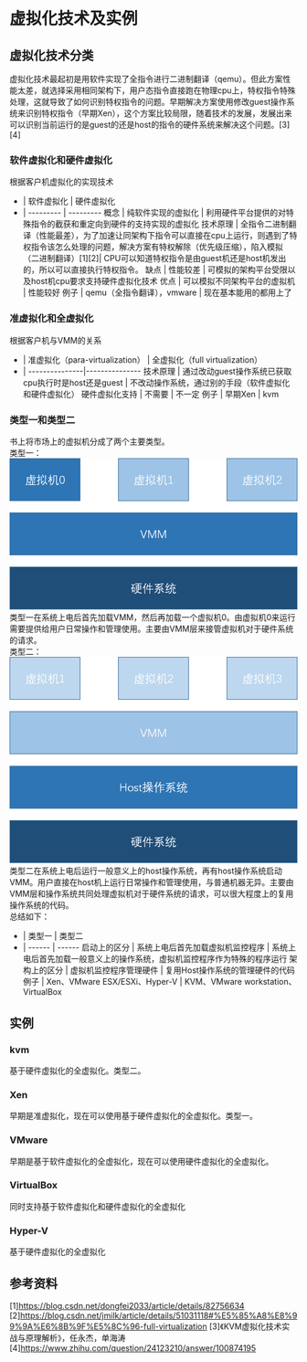 # 虚拟化技术及实例

## 虚拟化技术分类
虚拟化技术最起初是用软件实现了全指令进行二进制翻译（qemu）。但此方案性能太差，就选择采用相同架构下，用户态指令直接跑在物理cpu上，特权指令特殊处理，这就导致了如何识别特权指令的问题。早期解决方案使用修改guest操作系统来识别特权指令（早期Xen），这个方案比较局限，随着技术的发展，发展出来可以识别当前运行的是guest的还是host的指令的硬件系统来解决这个问题。[3][4]
### 软件虚拟化和硬件虚拟化
根据客户机虚拟化的实现技术
- | 软件虚拟化 | 硬件虚拟化
- | --------- | ---------
概念 | 纯软件实现的虚拟化 | 利用硬件平台提供的对特殊指令的截获和重定向到硬件的支持实现的虚拟化
技术原理 | 全指令二进制翻译（性能最差），为了加速让同架构下指令可以直接在cpu上运行，则遇到了特权指令该怎么处理的问题，解决方案有特权解除（优先级压缩），陷入模拟（二进制翻译）[1][2]| CPU可以知道特权指令是由guest机还是host机发出的，所以可以直接执行特权指令。
缺点 | 性能较差 | 可模拟的架构平台受限以及host机cpu要求支持硬件虚拟化技术
优点 | 可以模拟不同架构平台的虚拟机 | 性能较好
例子 | qemu（全指令翻译），vmware |  现在基本能用的都用上了
### 准虚拟化和全虚拟化
根据客户机与VMM的关系
- | 准虚拟化（para-virtualization） | 全虚拟化（full virtualization）
- | ---------------|---------------
技术原理 | 通过改动guest操作系统已获取cpu执行时是host还是guest | 不改动操作系统，通过别的手段（软件虚拟化和硬件虚拟化）
硬件虚拟化支持 | 不需要 | 不一定
例子 | 早期Xen | kvm
### 类型一和类型二
书上将市场上的虚拟机分成了两个主要类型。  
类型一：  
![类型一虚拟机架构](类型一虚拟机架构.png)  
类型一在系统上电后首先加载VMM，然后再加载一个虚拟机0。由虚拟机0来运行需要提供给用户日常操作和管理使用。主要由VMM层来接管虚拟机对于硬件系统的请求。  
类型二：  
![类型二虚拟机架构](类型二虚拟机架构.png)  
类型二在系统上电后运行一般意义上的host操作系统，再有host操作系统启动VMM。用户直接在host机上运行日常操作和管理使用，与普通机器无异。主要由VMM层和操作系统共同处理虚拟机对于硬件系统的请求，可以很大程度上的复用操作系统的代码。  
总结如下：
- | 类型一 | 类型二
- | ------ | ------
启动上的区分 | 系统上电后首先加载虚拟机监控程序 | 系统上电后首先加载一般意义上的操作系统，虚拟机监控程序作为特殊的程序运行
架构上的区分 | 虚拟机监控程序管理硬件 | 复用Host操作系统的管理硬件的代码
例子 | Xen、VMware ESX/ESXi、Hyper-V | KVM、VMware workstation、 VirtualBox

## 实例
### kvm
基于硬件虚拟化的全虚拟化。类型二。
### Xen
早期是准虚拟化，现在可以使用基于硬件虚拟化的全虚拟化。类型一。
### VMware
早期是基于软件虚拟化的全虚拟化，现在可以使用硬件虚拟化的全虚拟化。
### VirtualBox
同时支持基于软件虚拟化和硬件虚拟化的全虚拟化
### Hyper-V
基于硬件虚拟化的全虚拟化

## 参考资料
[1]https://blog.csdn.net/dongfei2033/article/details/82756634
[2]https://blog.csdn.net/jmilk/article/details/51031118#%E5%85%A8%E8%99%9A%E6%8B%9F%E5%8C%96-full-virtualization
[3]《KVM虚拟化技术实战与原理解析》，任永杰，单海涛
[4]https://www.zhihu.com/question/24123210/answer/100874195